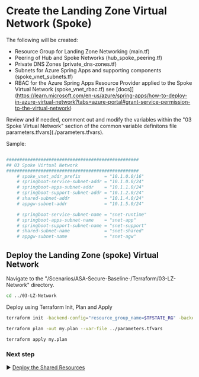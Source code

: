 # Create the Landing Zone Virtual Network (Spoke)

The following will be created:
* Resource Group for Landing Zone Networking (main.tf)
* Peering of Hub and Spoke Networks (hub_spoke_peering.tf)
* Private DNS Zones (private_dns-zones.tf)
* Subnets for Azure Spring Apps and supporting components (spoke_vnet_subnets.tf)
* RBAC for the Azure Spring Apps Resource Provider applied to the Spoke Virtual Network (spoke_vnet_rbac.tf) see [docs]](https://learn.microsoft.com/en-us/azure/spring-apps/how-to-deploy-in-azure-virtual-network?tabs=azure-portal#grant-service-permission-to-the-virtual-network)

Review and if needed, comment out and modify the variables within the "03 Spoke Virtual Network" section of the common variable definitons file parameters.tfvars](./parameters.tfvars). 

Sample:

```bash

##################################################
## 03 Spoke Virtual Network
##################################################
    # spoke_vnet_addr_prefix         = "10.1.0.0/16"
    # springboot-service-subnet-addr = "10.1.0.0/24"
    # springboot-apps-subnet-addr    = "10.1.1.0/24"
    # springboot-support-subnet-addr = "10.1.2.0/24"
    # shared-subnet-addr             = "10.1.4.0/24"
    # appgw-subnet-addr              = "10.1.5.0/24"

    # springboot-service-subnet-name = "snet-runtime"
    # springboot-apps-subnet-name    = "snet-app"
    # springboot-support-subnet-name = "snet-support"
    # shared-subnet-name             = "snet-shared"
    # appgw-subnet-name              = "snet-agw"

```
## Deploy the Landing Zone (spoke) Virtual Network

Navigate to the "/Scenarios/ASA-Secure-Baseline-/Terraform/03-LZ-Network" directory. 

```bash
cd ../03-LZ-Network
```
Deploy using Terraform Init, Plan and Apply

```bash
terraform init -backend-config="resource_group_name=$TFSTATE_RG" -backend-config="storage_account_name=$STORAGEACCOUNTNAME" -backend-config="container_name=$CONTAINERNAME"
```

```bash
terraform plan -out my.plan --var-file ../parameters.tfvars
```

```bash
terraform apply my.plan
```

### Next step

:arrow_forward: [Deploy the Shared Resources](./04-LZ-SharedResources.md)